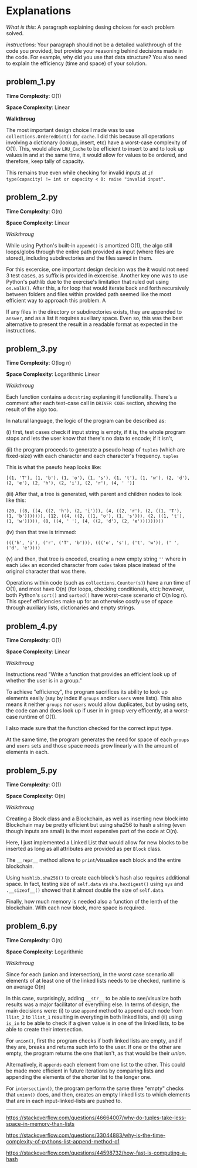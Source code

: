 # Explanations

_What is this_: A paragraph explaining desing choices for each problem solved. 

_instructions_: Your paragraph should not be a detailed walkthrough of the code you provided, but provide your reasoning behind decisions made in the code.  For example, why did you use that data structure? You also need to explain the efficiency (time and space) of your solution.

## problem_1.py

__Time Complexity__: O(1)

__Space Complexity__: Linear

__Walkthroug__

The most important design choice I made was to use `collections.OrderedDict()` for `cache`.  I did this because all operations involving a dictionary (lookup, insert, etc)
have a worst-case complexity of O(1).  This, would allow `LRU_Cache` to be efficient to insert to and to look up values in and at the same time, it would allow for values to be ordered, and therefore, keep tally of capacity.  

This remains true even while checking for invalid inputs at `if type(capacity) != int or capacity < 0: raise "invalid input"`. 


## problem_2.py

__Time Complexity__: O(n)

__Space Complexity__: Linear

_Walkthroug_

While using Python's built-in `append()` is amortized O(1),
the algo still loops/globs through the entire path provided as input (where files are stored), including subdirectories and the files saved in them. 

For this excercise, one important design decision was the it would not need 3 test cases, as suffix is provided in excercise.  Another key one was to use Python's pathlib due to the exercise's limitation that ruled out using `os.walk()`.  After this, a for loop that would iterate back and forth recursively between folders and files within provided path seemed like the most efficient way to approach this problem.  A

If any files in the directory or subdirectories exists, they are appended to `answer`, and as a list it requires auxiliary space.  Even so, this was the best alternative to present the result in a readable format as expected in the instructions.

## problem_3.py

__Time Complexity__: O(log n)

__Space Complexity__: Logarithmic Linear

_Walkthroug_

Each function contains a `docstring` explaning it functionality.  There's a comment after each test-case call in `DRIVER CODE` section, showing the result of the algo too.

In natural language, the logic of the program can be described as: 

(i) first, test cases check if input string is empty, if it is, the whole program stops and lets the user know that there's no data to encode;  if it isn't, 

(ii) the program proceeds to generate a pseudo heap of `tuples` (which are fixed-size) with each character and each character's frequency.  `tuples` 

This is what the pseufo heap looks like:

```
[(1, 'T'), (1, 'b'), (1, 'o'), (1, 's'), (1, 't'), (1, 'w'), (2, 'd'), (2, 'e'), (2, 'h'), (2, 'i'), (2, 'r'), (4, ' ')]
```

(iii) After that, a tree is generated, with parent and children nodes to look like this:

```
(20, ((8, ((4, ((2, 'h'), (2, 'i'))), (4, ((2, 'r'), (2, ((1, 'T'), (1, 'b'))))))), (12, ((4, ((2, ((1, 'o'), (1, 's'))), (2, ((1, 't'), (1, 'w'))))), (8, ((4, ' '), (4, ((2, 'd'), (2, 'e')))))))))
```

(iv) then that tree is trimmed: 

```
((('h', 'i'), ('r', ('T', 'b'))), ((('o', 's'), ('t', 'w')), (' ', ('d', 'e'))))
```

(v) and then, that tree is encoded, creating a new empty string `''` where in each `idex` an econded character from `codes` takes place instead of the original character that was there.

Operations within code (such as `collections.Counter(s)`)
have a run time of O(1), and most have O(n) (for loops, checking conditionals, etc);
however, both Python's `sort()` and `sorted()` have worst-case scenario of O(n log n).  This speef efficiencies make up for an otherwise costly use of space through auxiliary lists, dictionaries and empty strings.


## problem_4.py

__Time Complexity__: O(1)

__Space Complexity__: Linear

_Walkthroug_

Instructions read "Write a function 
that provides an efficient look up of whether the user is in a group."

To achieve "efficiency", the program sacrifices its ability to look up
elements easily (say by index if `groups` and/or `users` were lists). This also means it neither `groups` nor `users` would allow duplicates, but by using sets, the code 
can and does look up if user in in group very efficently, at a worst-case runtime of O(1).

I also made sure that the function checked for the correct input type.

At the same time, the program generates the need for space of each `groups` and `users` sets and those space needs grow linearly with the amount of elements in each.

## problem_5.py

__Time Complexity__: O(1)

__Space Complexity__: O(n)

_Walkthroug_

Creating a Block class and a Blockchain, as well as inserting new block into Blockchain
may be pretty efficient but using sha256 to hash a string (even though inputs are small)
is the most expensive part of the code at O(n).

Here, I just implemented a Linked List that would allow for new blocks to be inserted as long as all attributes are provided as per `Block` class.

The `__repr__` method allows to `print`/visualize each block and the entire blockchain. 

Using `hashlib.sha256()` to create each block's hash also requires additional space.  In fact, testing size of `self.data` vs `sha.hexdigest()` using `sys` and `.__sizeof__()` showed that it almost double the size of `self.data`.

Finally, how much memory is needed also a function of the lenth of the blockchain. With each new block, more space is required. 


## problem_6.py

__Time Complexity__: O(n)

__Space Complexity__: Logarithmic

_Walkthroug_

Since for each (union and intersection), in the worst case scenario all elements of
at least one of the linked lists needs to be checked, runtime is on average O(n)

In this case, surprisingly, adding `__str__` to be able to see/visualize both results was a major facilitator of everything else.  In terms of design, the main decisions were: (i) to use `append` method to append each node from `llist_2` to `llist_1` resulting in everyting in both linked lists, and (ii) using `is_in` to be able to check if a given value is in one of the linked lists, to be able to create their intersection.

For `union()`, first the program checks if both linked lists are empty, and if they are, breaks and returns such info to the user.  If one or the other are empty, the program returns the one that isn't, as that would be their _union_.

Alternatively, it `appends` each element from one list to the other.  This could be made more efficient in future iterations by comparing lists and appending the elements of the shorter list to the longer one.

For `intersection()`, the program perform the same three "empty" checks that `union()` does, and then, creates an empty linked lists to which elements that are in each input-linked-lists are pushed to.


--------------------------------------------------------------------
https://stackoverflow.com/questions/46664007/why-do-tuples-take-less-space-in-memory-than-lists

https://stackoverflow.com/questions/33044883/why-is-the-time-complexity-of-pythons-list-append-method-o1

https://stackoverflow.com/questions/44598732/how-fast-is-computing-a-hash